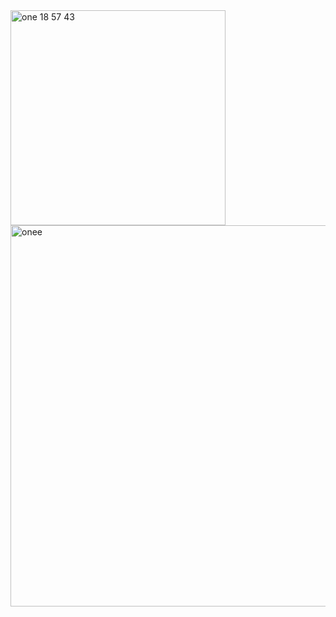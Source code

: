<img width="344" alt="one 18 57 43" src="https://user-images.githubusercontent.com/49156359/139441021-5a3b1fde-b367-4746-a5c0-066eb43a083a.png">
<img width="610" alt="onee" src="https://user-images.githubusercontent.com/49156359/139441043-93f5212c-89e7-4d91-8e2e-43a2f9351f86.png">
